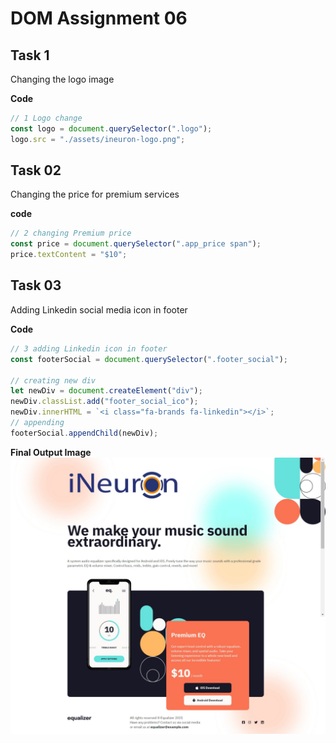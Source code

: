 # DOM Assignment 06

## Task 1

Changing the logo image

**Code**

```javascript
// 1 Logo change
const logo = document.querySelector(".logo");
logo.src = "./assets/ineuron-logo.png";
```

## Task 02

Changing the price for premium services

**code**

```javascript
// 2 changing Premium price
const price = document.querySelector(".app_price span");
price.textContent = "$10";
```

## Task 03

Adding Linkedin social media icon in footer

**Code**

```javascript
// 3 adding Linkedin icon in footer
const footerSocial = document.querySelector(".footer_social");

// creating new div
let newDiv = document.createElement("div");
newDiv.classList.add("footer_social_ico");
newDiv.innerHTML = `<i class="fa-brands fa-linkedin"></i>`;
// appending
footerSocial.appendChild(newDiv);
```

**Final Output Image**
![assignment-6](./Output/domProject6.jpeg)

